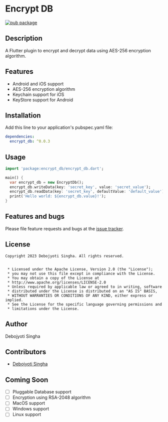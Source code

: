 # Encrypt DB

[![pub package](https://img.shields.io/pub/v/encrypt_db.svg)](https://pub.dartlang.org/packages/encrypt_db)

## Description

A Flutter plugin to encrypt and decrypt data using AES-256 encryption algorithm.

## Features

- Android and iOS support
- AES-256 encryption algorithm
- Keychain support for iOS
- KeyStore support for Android

## Installation

Add this line to your application's pubspec.yaml file:

```yaml
dependencies:
  encrypt_db: ^0.0.3
```

## Usage

```dart
import 'package:encrypt_db/encrypt_db.dart';

main() {
  var encrypt_db = new EncryptDb();
  encrypt_db.writeData(key: 'secret_key', value: 'secret_value');
  encrypt_db.readData(key: 'secret_key', defaultValue: 'default_value');
  print('Hello world: ${encrypt_db.value}!');
}
```

## Features and bugs

Please file feature requests and bugs at the [issue tracker](https://github.com/debojyoti452/encrypt_local_storage/issues).

## License

```
Copyright 2023 Debojyoti Singha. All rights reserved.


 * Licensed under the Apache License, Version 2.0 (the "License");
 * you may not use this file except in compliance with the License.
 * You may obtain a copy of the License at
 * http://www.apache.org/licenses/LICENSE-2.0
 * Unless required by applicable law or agreed to in writing, software
 * distributed under the License is distributed on an "AS IS" BASIS,
 * WITHOUT WARRANTIES OR CONDITIONS OF ANY KIND, either express or implied.
 * See the License for the specific language governing permissions and
 * limitations under the License.
```

## Author

Debojyoti Singha

## Contributors

- [Debojyoti Singha](https://debojyotisingha.com)

## Coming Soon

- [ ] Pluggable Database support
- [ ] Encryption using RSA-2048 algorithm
- [ ] MacOS support
- [ ] Windows support
- [ ] Linux support
